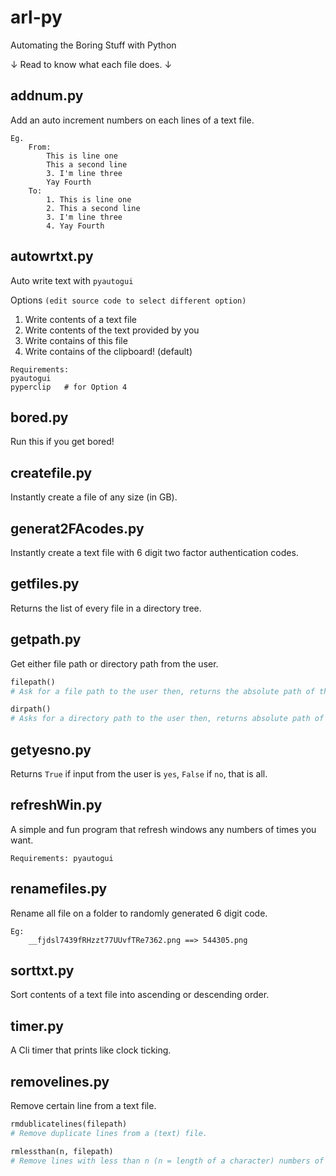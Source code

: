 # arl-py

Automating the Boring Stuff with Python

↓ Read to know what each file does. ↓

## addnum.py

Add an auto increment numbers on each lines of a text file.

```text
Eg.
    From:
        This is line one
        This a second line
        3. I'm line three
        Yay Fourth
    To:
        1. This is line one
        2. This a second line
        3. I'm line three
        4. Yay Fourth
```

## autowrtxt.py

Auto write text with `pyautogui`

Options `(edit source code to select different option)`

1. Write contents of a text file
2. Write contents of the text provided by you
3. Write contains of this file
4. Write contains of the clipboard! (default)

```text
Requirements:
pyautogui
pyperclip   # for Option 4
```

## bored.py

Run this if you get bored!

## createfile.py

Instantly create a file of any size (in GB).

## generat2FAcodes.py

Instantly create a text file with 6 digit two factor authentication codes.

## getfiles.py

Returns the list of every file in a directory tree.

## getpath.py

Get either file path or directory path from the user.

```python
filepath()
# Ask for a file path to the user then, returns the absolute path of the file if it exist.

dirpath()
# Asks for a directory path to the user then, returns absolute path of the directory if it exists.
```

## getyesno.py

Returns `True` if input from the user is `yes`, `False` if `no`, that is all.

## refreshWin.py

A simple and fun program that refresh windows any numbers of times you want.

```text
Requirements: pyautogui
```

## renamefiles.py

Rename all file on a folder to randomly generated 6 digit code.

```text
Eg:
    __fjdsl7439fRHzzt77UUvfTRe7362.png ==> 544305.png
```

## sorttxt.py

Sort contents of a text file into ascending or descending order.

## timer.py

A Cli timer that prints like clock ticking.

## removelines.py

Remove certain line from a text file.

```python
rmdublicatelines(filepath)
# Remove duplicate lines from a (text) file.

rmlessthan(n, filepath)
# Remove lines with less than n (n = length of a character) numbers of characters from a file.
```